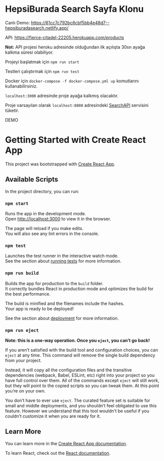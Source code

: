 # HepsiBurada Search Sayfa Klonu

Canlı Demo: https://61cc7c792bc6cbf5bb4e48d7--hepsiburadasearch.netlify.app/

API: https://fierce-citadel-22205.herokuapp.com/products

**Not:** API projesi heroku adresinde olduğundan ilk açılışta 30sn ayağa kalkma süresi olabiliyor.

Projeyi başlatmak için `npm run start`

Testleri çalıştırmak için `npm run test`

Docker için `docker-compose -f docker-compose.yml up` komutlarını kullanabilirsiniz.

`localhost:3000` adresinde proje ayağa kalkmış olacaktır.

Proje varsayılan olarak `localhost:8080` adresindeki [SearchAPI](https://github.com/mcantonbul/search-api) servisini tüketir.

DEMO

# Getting Started with Create React App

This project was bootstrapped with [Create React App](https://github.com/facebook/create-react-app).

## Available Scripts

In the project directory, you can run:

### `npm start`

Runs the app in the development mode.\
Open [http://localhost:3000](http://localhost:3000) to view it in the browser.

The page will reload if you make edits.\
You will also see any lint errors in the console.

### `npm test`

Launches the test runner in the interactive watch mode.\
See the section about [running tests](https://facebook.github.io/create-react-app/docs/running-tests) for more information.

### `npm run build`

Builds the app for production to the `build` folder.\
It correctly bundles React in production mode and optimizes the build for the best performance.

The build is minified and the filenames include the hashes.\
Your app is ready to be deployed!

See the section about [deployment](https://facebook.github.io/create-react-app/docs/deployment) for more information.

### `npm run eject`

**Note: this is a one-way operation. Once you `eject`, you can’t go back!**

If you aren’t satisfied with the build tool and configuration choices, you can `eject` at any time. This command will remove the single build dependency from your project.

Instead, it will copy all the configuration files and the transitive dependencies (webpack, Babel, ESLint, etc) right into your project so you have full control over them. All of the commands except `eject` will still work, but they will point to the copied scripts so you can tweak them. At this point you’re on your own.

You don’t have to ever use `eject`. The curated feature set is suitable for small and middle deployments, and you shouldn’t feel obligated to use this feature. However we understand that this tool wouldn’t be useful if you couldn’t customize it when you are ready for it.

## Learn More

You can learn more in the [Create React App documentation](https://facebook.github.io/create-react-app/docs/getting-started).

To learn React, check out the [React documentation](https://reactjs.org/).

